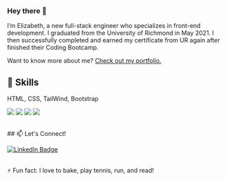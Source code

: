 ### Hey there 👋

I’m Elizabeth, a new full-stack engineer who specializes in front-end development. I graduated from the University of Richmond in May 2021. I then successfully completed and earned my certificate from UR again after finished their Coding Bootcamp.

Want to know more about me? [Check out my portfolio.](https://ell-portfolio-189.bss.design/) 
<br>
## 💼 Skills

HTML, CSS, TailWind, Bootstrap

![](https://img.shields.io/badge/Code-React-informational?style=flat&logo=react&logoColor=white&color=4AB197)
![](https://img.shields.io/badge/Code-JavaScript-informational?style=flat&logo=JavaScript&logoColor=white&color=4AB197)
![](https://img.shields.io/badge/Code-MongoDB-informational?style=flat&logo=MongoDB&logoColor=white&color=4AB197)
![](https://img.shields.io/badge/Code-MySQL-informational?style=flat&logo=MySQL&logoColor=white&color=4AB197)

<br>
## 📫 Let's Connect!

[![LinkedIn Badge](https://img.shields.io/badge/LinkedIn-Profile-informational?style=flat&logo=linkedin&logoColor=white&color=0D76A8)](https://www.linkedin.com/in/elizabeth-lopez-lopez-345b3b14a/)

<br>
⚡ Fun fact: I love to bake, play tennis, run, and read!

